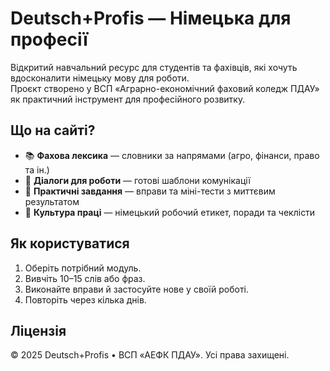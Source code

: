 # Deutsch+Profis — Німецька для професії

Відкритий навчальний ресурс для студентів та фахівців, які хочуть вдосконалити німецьку мову для роботи.  
Проєкт створено у ВСП «Аграрно-економічний фаховий коледж ПДАУ» як практичний інструмент для професійного розвитку.

## Що на сайті?
- 📚 **Фахова лексика** — словники за напрямами (агро, фінанси, право та ін.)
- 💬 **Діалоги для роботи** — готові шаблони комунікації
- 📝 **Практичні завдання** — вправи та міні-тести з миттєвим результатом
- 🤝 **Культура праці** — німецький робочий етикет, поради та чеклісти

## Як користуватися
1. Оберіть потрібний модуль.
2. Вивчіть 10–15 слів або фраз.
3. Виконайте вправи й застосуйте нове у своїй роботі.
4. Повторіть через кілька днів.

## Ліцензія
© 2025 Deutsch+Profis • ВСП «АЕФК ПДАУ». Усі права захищені.
